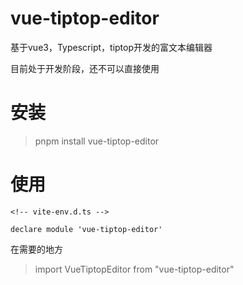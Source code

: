 # vue-tiptop-editor
基于vue3，Typescript，tiptop开发的富文本编辑器

目前处于开发阶段，还不可以直接使用


# 安装
> pnpm install vue-tiptop-editor

# 使用
```
<!-- vite-env.d.ts -->

declare module 'vue-tiptop-editor'

```

在需要的地方
> import VueTiptopEditor from "vue-tiptop-editor"
> <VueTiptopEditor v-model="value"></VueTiptopEditor>
